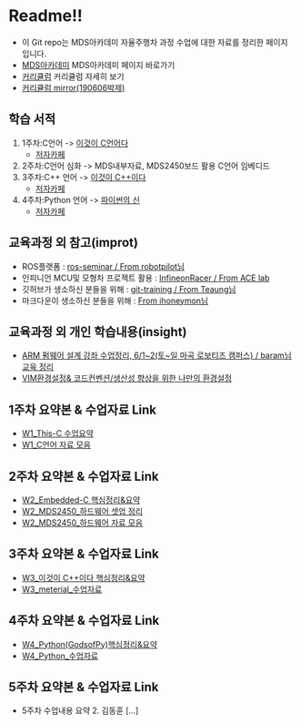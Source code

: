# Readme!!
 * 이 Git repo는 MDS아카데미 자율주행차 과정 수업에 대한 자료를 정리한 페이지 입니다.
 * [MDS아카데미](http://www.mdsacademy.co.kr/) MDS아카데미 페이지 바로가기
 * [커리큘럼](http://www.mdsacademy.co.kr/customer/board_view.php?board_idx=1585&schField=&schWord=&search_div=notice&size=10&page=1) 커리큘럼 자세히 보기
 * [커리큘럼 mirror(190606박제)](https://github.com/our-self-driving-cars/course-resources/blob/master/metrial/%ED%95%9C%EC%BB%B4MDS%20IT%EC%9C%B5%ED%95%A9%20%EC%A0%84%EB%AC%B8%EA%B5%90%EC%9C%A1%EC%84%BC%ED%84%B0-%EC%9E%90%EC%9C%A8%EC%A3%BC%ED%96%89%20%EC%BB%A4%EB%A6%AC%ED%81%98%EB%9F%BC.pdf)
 ## 학습 서적
  1. 1주차:C언어 -> [이것이 C언어다](http://www.kyobobook.co.kr/product/detailViewKor.laf?mallGb=KOR&ejkGb=KOR&barcode=9788968481024&orderClick=JAj)
     * [저자카페](https://cafe.naver.com/thisisc)
  2. 2주차:C언어 심화 -> MDS내부자료, MDS2450보드 활용 C언어 임베디드 
  3. 3주차:C++ 언어 -> [이것이 C++이다](http://www.kyobobook.co.kr/product/detailViewKor.laf?ejkGb=KOR&mallGb=KOR&barcode=9788968482465&orderClick=LAG&Kc=)
     * [저자카페](https://cafe.naver.com/windev)
  4. 4주차:Python 언어 -> [파이썬의 신](http://www.kyobobook.co.kr/product/detailViewKor.laf?ejkGb=KOR&linkClass=331503&barcode=9788997924271)
     * [저자카페](https://cafe.naver.com/godofpython)
 ## 교육과정 외 참고(improt)

   * ROS플랫폼 : [ros-seminar / From robotpilot님](https://github.com/d-h-k/ros-seminar.git)
   * 인피니언 MCU및 모형차 프로젝트 활용 : [InfineonRacer / From ACE lab](https://github.com/realsosy/InfineonRacer)
   * 깃허브가 생소하신 분들을 위해 : [git-training / From Teaung님](https://github.com/Taeung/git-training)
   * 마크다운이 생소하신 분들을 위해 : [From ihoneymon님](https://gist.github.com/ihoneymon/652be052a0727ad59601)      
              
 ## 교육과정 외 개인 학습내용(insight)
   * [ARM 펌웨어 설계 강좌 수업정리, 6/1~2(토~일 마곡 로보티즈 캠퍼스) / baram님 교육 정리](https://github.com/d-h-k/MDS_DHKim_Docs/blob/master/ARM_FW.md) 
   * [VIM환경설정& 코드컨벤션/생산성 향상을 위한 나만의 환경설정](https://github.com/d-h-k/DHKim_EnvSettings)
   
   
 ## 1주차 요약본 & 수업자료 Link
   * [W1_This-C 수업요약](https://github.com/d-h-k/MDS_DHKim_Docs/blob/master/W1_This-C.md)
   * [W1_C언어 자료 모음]()
 
 
 ## 2주차 요약본 & 수업자료 Link
   * [W2_Embedded-C 핵심정리&요약](https://github.com/d-h-k/MDS_DHKim_Docs/blob/master/W2_Embedded.md)
   * [W2_MDS2450_하드웨어 셋업 정리](https://github.com/d-h-k/MDS_DHKim_Docs/blob/master/W2_MDS2450_review.md)
   * [W2_MDS2450_하드웨어 자료 모음]()
 
 
 ## 3주차 요약본 & 수업자료 Link
   * [W3_이것이 C++이다 핵심정리&요약](https://github.com/d-h-k/MDS_DHKim_Docs/blob/master/W3_This-Cpp.md)
   * [W3_meterial_수업자료](https://github.com/d-h-k/MDS_week_material/tree/master/W3_meterial)
 
 ## 4주차 요약본 & 수업자료 Link
   * [W4_Python(GodsofPy)핵심정리&요약](https://github.com/d-h-k/MDS_DHKim_Docs/blob/master/W4_Python(GodsofPy).md)
   * [W4_Python_수업자료](https://github.com/d-h-k/MDS_week_material/tree/master/W4_Python)
 
 
 ## 5주차 요약본 & 수업자료 Link
   * 5주차 수업내용 요약
     2. 김동훈
       [...] <Link>
   
 
